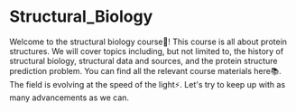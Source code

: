 # Structural_Biology
Welcome to the structural biology course🧬! This course is all about protein structures. We will cover topics including, but not limited to, the history of structural biology, structural data and sources, and the protein structure prediction problem. You can find all the relevant course materials here📚. The field is evolving at the speed of the light⚡️. Let's try to keep up with as many advancements as we can.
